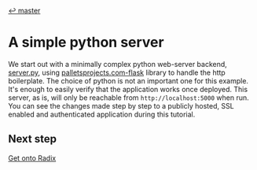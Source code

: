 [↩ master](/../../tree/master)

# A simple python server

We start out with a minimally complex python web-server backend, [server.py](/server.py), using [palletsprojects.com-flask](https://palletsprojects.com/p/flask/) library to handle the http boilerplate. The choice of python is not an important one for this example. It's enough to easily verify that the application works once deployed. This server, as is, will only be reachable from `http://localhost:5000` when run. You can see the changes made step by step to a publicly hosted, SSL enabled and authenticated application during this tutorial.

## Next step
[Get onto Radix](/../../tree/python-container)

